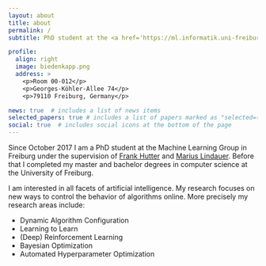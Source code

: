 ```yaml
---
layout: about
title: about
permalink: /
subtitle: PhD student at the <a href='https://ml.informatik.uni-freiburg.de/'>Machine Learning Lab in Freiburg</a>.

profile:
  align: right
  image: biedenkapp.png
  address: >
    <p>Room 00-012</p>
    <p>Georges-Köhler-Allee 74</p>
    <p>79110 Freiburg, Germany</p>

news: true  # includes a list of news items
selected_papers: true # includes a list of papers marked as "selected={true}"
social: true  # includes social icons at the bottom of the page
---
```


Since October 2017 I am a PhD student at the Machine Learning Group in Freiburg under the supervision of 
[Frank Hutter](https://ml.informatik.uni-freiburg.de/~hutter) and [Marius Lindauer](https://www.tnt.uni-hannover.de/staff/lindauer/).
Before that I completed my master and bachelor degrees in computer science at the University of Freiburg.

I am interested in all facets of artificial intelligence. My research focuses on new ways to control the behavior of algorithms online. More precisely my research areas include:

  *  Dynamic Algorithm Configuration
  *  Learning to Learn
  *  (Deep) Reinforcement Learning
  *  Bayesian Optimization
  *  Automated Hyperparameter Optimization
